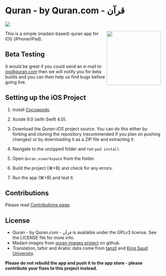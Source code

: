 # Quran - by Quran.com - قرآن

[<img src="https://cloud.githubusercontent.com/assets/5665498/24449585/04481cfe-1478-11e7-9079-35c9532fc661.png" />](https://itunes.apple.com/app/id1118663303)


[<img align="right" src="https://cloud.githubusercontent.com/assets/5665498/25025425/85720cc8-20a2-11e7-9860-c1e37353b049.png"  width="175"/>](https://itunes.apple.com/app/id1118663303)

This is a simple (madani based) quran app for iOS (iPhone/iPad).

## Beta Testing

It would be great if you could send an e-mail to ios@quran.com then we will notify you for beta builds and you can then help us find bugs before going live.

## Setting up the iOS Project

1. Install [Cocoapods](https://cocoapods.org).

2. Xcode 9.0 (with Swift 4.0).

3. Download the _Quran-iOS_ project source. You can do this either by forking and cloning the repository (recommended if you plan on pushing changes) or by downloading it as a ZIP file and extracting it.

4. Navigate to the unzipped folder and run `pod install`.

5. Open `Quran.xcworkspace` from the folder.

6. Build the project (⌘+B) and check for any errors.

7. Run the app (⌘+R).and test it.

## Contributions
Please read [Contributions page](https://github.com/quran/quran-ios/wiki/Contributions).

## License

* Quran - by Quran.com - قرآن is available under the GPLv3 license. See the LICENSE file for more info.
* Madani images from [quran images project](https://github.com/quran/quran.com-images) on github.
* Translation, tafsir and Arabic data come from [tanzil](http://tanzil.net) and [King Saud University](https://quran.ksu.edu.sa).

**Please do not rebuild the app and push it to the app store - please contribute your fixes to this project instead.**
